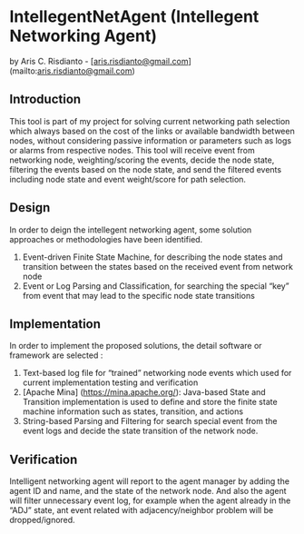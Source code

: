 # IntellegentNetAgent (Intellegent Networking Agent)
by Aris C. Risdianto - [aris.risdianto@gmail.com] (mailto:aris.risdianto@gmail.com)

## Introduction

This tool is part of my project for solving current networking path selection which always based on the cost of the links or available bandwidth between nodes, without considering passive information or parameters such as logs or alarms from respective nodes. This tool will receive event from networking node, weighting/scoring the events, decide the node state, filtering the events based on the node state, and send the filtered events including node state and event weight/score for path selection.

## Design

In order to deign the intellegent networking agent, some solution approaches or methodologies have been identified. 

1. Event-driven Finite State Machine, for describing the node states and transition between the states based on the received event from network node
2. Event or Log Parsing and Classification, for searching the special “key” from event that may lead to the specific node state transitions

## Implementation

In order to implement the proposed solutions, the detail software or framework are selected :

1. Text-based log file for “trained” networking node events which used for current implementation testing and verification
2. [Apache Mina] (https://mina.apache.org/): Java-based State and Transition implementation is used to define and store the finite state machine information such as states, transition, and actions
3. String-based Parsing and Filtering for search special event from the event logs and decide the state transition of the network node.

## Verification

Intelligent networking agent will report to the agent manager by adding the agent ID and name, and the state of the network node. And also the agent will filter unnecessary event log, for example when the agent already in the “ADJ” state, ant event related with adjacency/neighbor problem will be dropped/ignored.

